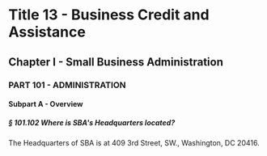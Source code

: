 
# Title 13 - Business Credit and Assistance
## Chapter I - Small Business Administration
### PART 101 - ADMINISTRATION
#### Subpart A - Overview
##### § 101.102 Where is SBA's Headquarters located?

The Headquarters of SBA is at 409 3rd Street, SW., Washington, DC 20416.
